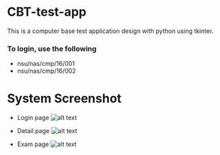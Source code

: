 # CBT-test-app
This is a computer base test application design with python using tkinter.

### To login, use the following 
- nsu/nas/cmp/16/001
- nsu/nas/cmp/16/002

# System Screenshot

- Login page
![alt text](https://github.com/DamaMichaelYohanna/CBT-test-app/blob/main/screenshots/login_page.png,?raw=true)

- Detail page
![alt text](https://github.com/DamaMichaelYohanna/CBT-test-app/blob/main/screenshots/detail_page.png,?raw=true)

- Exam page
![alt text](https://github.com/DamaMichaelYohanna/CBT-test-app/blob/main/screenshots/exam_page.png,?raw=true)
